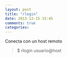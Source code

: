```yaml
---
layout: post
title: "rlogin"
date: 2013-12-15 15:45
comments: true
categories: 
---
```

Conecta con un host remoto

>$ rlogin usuario@host

